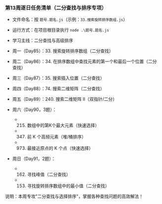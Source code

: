 ### 第13周逐日任务清单（二分查找与排序专项）

- 文件命名：按 `题号.题名.js`（示例：`33.搜索旋转排序数组.js`）
- 运行方式：在项目根目录执行 `node .\题号.题名.js`
- 学习主线：二分查找与高级排序

- 周一（Day85）：33. 搜索旋转排序数组（二分查找）
- 周二（Day86）：34. 在排序数组中查找元素的第一个和最后一个位置（二分查找）
- 周三（Day87）：35. 搜索插入位置（二分查找）
- 周四（Day88）：74. 搜索二维矩阵（二分查找）
- 周五（Day89）：240. 搜索二维矩阵 II（双指针/二分）

- 周六（Day90，3题）：
  - 215. 数组中的第K个最大元素（快速选择）
  - 347. 前 K 个高频元素（堆/桶排序）
  - 973. 最接近原点的 K 个点（快速选择）

- 周日（Day91，2题）：
  - 162. 寻找峰值（二分查找）
  - 153. 寻找旋转排序数组中的最小值（二分查找）

说明：本周专攻"二分查找与选择排序"，掌握各种查找问题的高效解法！

